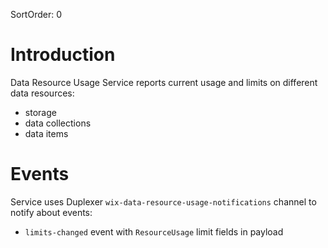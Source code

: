 SortOrder: 0
# Introduction

Data Resource Usage Service reports current usage 
and limits on different data resources:
 - storage
 - data collections
 - data items

# Events

Service uses Duplexer 
`wix-data-resource-usage-notifications` channel
to notify about events:
 - `limits-changed` event with `ResourceUsage` limit fields in payload
